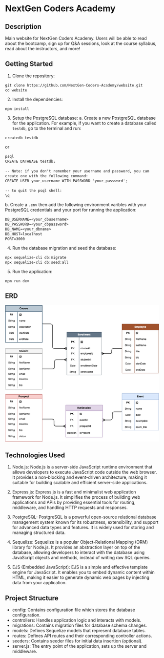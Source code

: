 # NextGen Coders Academy

## Description
Main website for NextGen Coders Academy. Users will be able to read about the bootcamp, sign up for Q&A sessions, look at the course syllabus, read about the instructors, and more!

## Getting Started
1. Clone the repository:
```
git clone https://github.com/NextGen-Coders-Academy/website.git
cd website
```

2. Install the dependencies:
```
npm install
```

3. Setup the PostgreSQL database:
   a. Create a new PostgreSQL database for the application. For example, if you want to create a database called `testdb`, go to the terminal and run:
```
createdb testdb
```
or
```
psql
CREATE DATABASE testdb;

-- Note: if you don't remember your username and password, you can create one with the following command:
CREATE USER your_username WITH PASSWORD 'your_password';

-- to quit the psql shell:
\q
```

   b.  Create a `.env` then add the following environment varibles with your PostgreSQL credentials and your port for running the application:
```
DB_USERNAME=<your_dbusername>
DB_PASSWORD=<your_dbpassword>
DB_NAME=<your_dbname>
DB_HOST=localhost
PORT=3000
```

4. Run the database migration and seed the database:
```
npx sequelize-cli db:migrate
npx sequelize-cli db:seed:all
```



5. Run the application:
```
npm run dev
```

## ERD
![ERD](assets/NextGenWebsite.drawio.png)

## Technologies Used
1. Node.js: Node.js is a server-side JavaScript runtime environment that allows developers to execute JavaScript code outside the web browser. It provides a non-blocking and event-driven architecture, making it suitable for building scalable and efficient server-side applications.

2. Express.js: Express.js is a fast and minimalist web application framework for Node.js. It simplifies the process of building web applications and APIs by providing essential tools for routing, middleware, and handling HTTP requests and responses.

3. PostgreSQL: PostgreSQL is a powerful open-source relational database management system known for its robustness, extensibility, and support for advanced data types and features. It is widely used for storing and managing structured data.

4. Sequelize: Sequelize is a popular Object-Relational Mapping (ORM) library for Node.js. It provides an abstraction layer on top of the database, allowing developers to interact with the database using JavaScript objects and methods, instead of writing raw SQL queries.

5. EJS (Embedded JavaScript): EJS is a simple and effective template engine for JavaScript. It enables you to embed dynamic content within HTML, making it easier to generate dynamic web pages by injecting data from your application.

## Project Structure
- config: Contains configuration file which stores the database configuration.
- controllers: Handles application logic and interacts with models.
- migrations: Contains migration files for database schema changes.
- models: Defines Sequelize models that represent database tables.
- routes: Defines API routes and their corresponding controller actions.
- seeders: Contains seeder files for initial data insertion (optional).
- server.js: The entry point of the application, sets up the server and middleware.